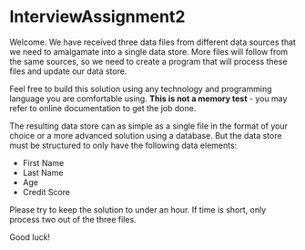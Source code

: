 # InterviewAssignment2

Welcome. We have received three data files from different data sources that we need to amalgamate into a single data store. More files will follow from the same sources, so we need to create a program that will process these files and update our data store.

Feel free to build this solution using any technology and programming language you are comfortable using. **This is not a memory test** - you may refer to online documentation to get the job done.

The resulting data store can as simple as a single file in the format of your choice or a more advanced solution using a database. But the data store must be structured to only have the following data elements:

* First Name
* Last Name
* Age
* Credit Score

Please try to keep the solution to under an hour. If time is short, only process two out of the three files.

Good luck!
